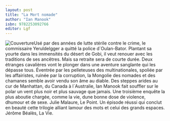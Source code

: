 ```yaml
---
layout: post
title: "La Mort nomade"
author: "Ian Manook"
isbn: 9782253092766
editor: Lgf
---
```


![Couverture](/img/9782253092766.jpg)Usé par des années de lutte stérile contre le crime, le commissaire Yeruldelgger a quitté la police d´Oulan-Bator. Plantant sa yourte dans les immensités du désert de Gobi, il veut renouer avec les traditions de ses ancêtres. Mais sa retraite sera de courte durée. Deux étranges cavalières vont le plonger dans une aventure sanglante qui les dépasse tous. Éventrée par les pelleteuses des multinationales, spoliée par les affairistes, ruinée par la corruption, la Mongolie des nomades et des chamanes semble avoir vendu son âme au diable. Des steppes arides au cur de Manhattan, du Canada à l´Australie, Ian Manook fait souffler sur le polar un vent plus noir et plus sauvage que jamais. Une troisième enquête la plus aboutie chargée, comme la vie, dune bonne dose de violence, dhumour et de sexe. Julie Malaure, Le Point. Un épisode réussi qui conclut en beauté cette trilogie alliant lamour des mots et celui des grands espaces. Jérôme Béalès, La Vie.